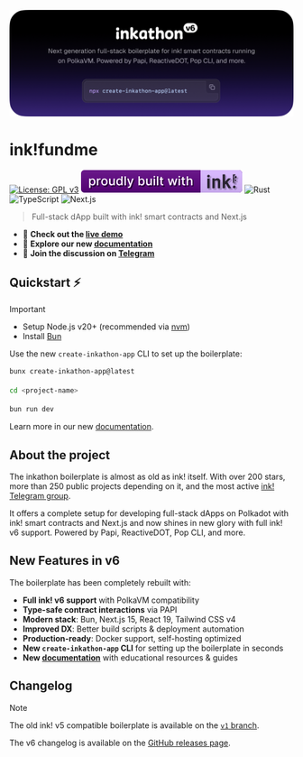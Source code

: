 ![inkathon Banner](frontend/public/inkathon-readme-banner.png)

# ink!fundme

[![License: GPL v3](https://img.shields.io/badge/License-GPLv3-blue.svg)](https://www.gnu.org/licenses/gpl-3.0)
[![Built with ink!](https://raw.githubusercontent.com/paritytech/ink/master/.images/badge.svg)](https://use.ink)
![Rust](https://img.shields.io/badge/Rust-000000?logo=rust&logoColor=white)
![TypeScript](https://img.shields.io/badge/TypeScript-000000?logo=typescript&logoColor=white)
![Next.js](https://img.shields.io/badge/Next.js-000000?logo=next.js&logoColor=white)

> Full-stack dApp built with ink! smart contracts and Next.js

- 🤖 **Check out the [live demo](https://inkathon.xyz)**
- 📖 **Explore our new [documentation](https://docs.inkathon.xyz)**
- 💬 **Join the discussion on [Telegram](https://t.me/inkathon)**

## Quickstart ⚡

> [!IMPORTANT]
>
> - Setup Node.js v20+ (recommended via [nvm](https://github.com/nvm-sh/nvm))
> - Install [Bun](https://bun.sh/)

Use the new `create-inkathon-app` CLI to set up the boilerplate:

```bash
bunx create-inkathon-app@latest

cd <project-name>

bun run dev
```

Learn more in our new [documentation](https://docs.inkathon.xyz).

## About the project

The inkathon boilerplate is almost as old as ink! itself. With over 200 stars, more than 250 public projects depending on it, and the most active [ink! Telegram group](https://t.me/inkathon).

It offers a complete setup for developing full-stack dApps on Polkadot with ink! smart contracts and Next.js and now shines in new glory with full ink! v6 support. Powered by Papi, ReactiveDOT, Pop CLI, and more.

## New Features in v6

The boilerplate has been completely rebuilt with:

- **Full ink! v6 support** with PolkaVM compatibility
- **Type-safe contract interactions** via PAPI
- **Modern stack**: Bun, Next.js 15, React 19, Tailwind CSS v4
- **Improved DX**: Better build scripts & deployment automation
- **Production-ready**: Docker support, self-hosting optimized
- **New `create-inkathon-app` CLI** for setting up the boilerplate in seconds
- **New [documentation](https://docs.inkathon.xyz)** with educational resources & guides

## Changelog

> [!NOTE]  
> The old ink! v5 compatible boilerplate is available on the [`v1` branch](https://github.com/scio-labs/inkathon/tree/v1).

The v6 changelog is available on the [GitHub releases page](https://github.com/scio-labs/inkathon/releases).
